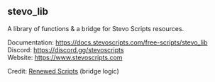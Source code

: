 ## stevo_lib
A library of functions & a bridge for Stevo Scripts resources.

Documentation: https://docs.stevoscripts.com/free-scripts/stevo_lib
<br>
Discord: https://discord.gg/stevoscripts
<br>
Website: https://www.stevoscripts.com


Credit: [Renewed Scripts](https://github.com/Renewed-Scripts) (bridge logic)

